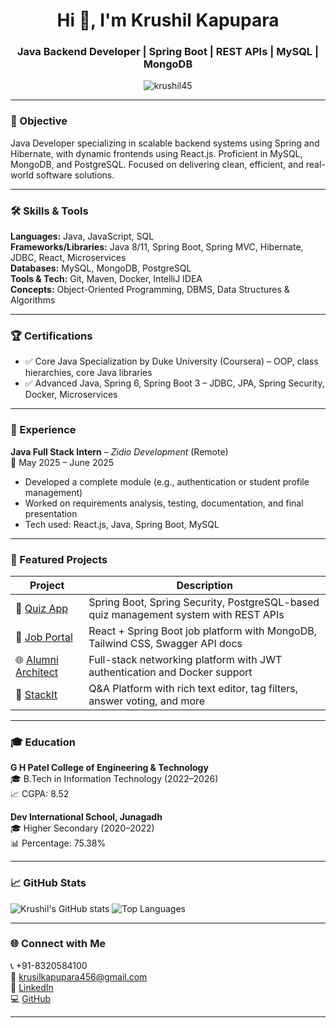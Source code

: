 <h1 align="center">Hi 👋, I'm Krushil Kapupara</h1>
<h3 align="center">Java Backend Developer | Spring Boot | REST APIs | MySQL | MongoDB</h3>

<p align="center">
  <img src="https://komarev.com/ghpvc/?username=Krushil45&label=Profile%20views&color=0e75b6&style=flat" alt="krushil45" />
</p>

---

### 🎯 Objective

Java Developer specializing in scalable backend systems using Spring and Hibernate, with dynamic frontends using React.js. Proficient in MySQL, MongoDB, and PostgreSQL. Focused on delivering clean, efficient, and real-world software solutions.

---

### 🛠️ Skills & Tools

**Languages:** Java, JavaScript, SQL  
**Frameworks/Libraries:** Java 8/11, Spring Boot, Spring MVC, Hibernate, JDBC, React, Microservices  
**Databases:** MySQL, MongoDB, PostgreSQL  
**Tools & Tech:** Git, Maven, Docker, IntelliJ IDEA  
**Concepts:** Object-Oriented Programming, DBMS, Data Structures & Algorithms  

---

### 🏆 Certifications

- ✅ Core Java Specialization by Duke University (Coursera) – OOP, class hierarchies, core Java libraries  
- ✅ Advanced Java, Spring 6, Spring Boot 3 – JDBC, JPA, Spring Security, Docker, Microservices

---

### 💼 Experience

**Java Full Stack Intern** – *Zidio Development* (Remote)  
📅 May 2025 – June 2025  
- Developed a complete module (e.g., authentication or student profile management)  
- Worked on requirements analysis, testing, documentation, and final presentation  
- Tech used: React.js, Java, Spring Boot, MySQL  

---

### 🧪 Featured Projects

| Project | Description |
|--------|-------------|
| 🎯 [Quiz App](https://github.com/Krushil45/quiz-app) | Spring Boot, Spring Security, PostgreSQL-based quiz management system with REST APIs |
| 💼 [Job Portal](https://github.com/Krushil45/internship-portal) | React + Spring Boot job platform with MongoDB, Tailwind CSS, Swagger API docs |
| 🌐 [Alumni Architect](https://github.com/Krushil45/alumni-platform) | Full-stack networking platform with JWT authentication and Docker support |
| 💬 [StackIt](https://github.com/Krushil45/stackit) | Q&A Platform with rich text editor, tag filters, answer voting, and more |

---

### 🎓 Education

**G H Patel College of Engineering & Technology**  
🎓 B.Tech in Information Technology (2022–2026)  
📈 CGPA: 8.52  

**Dev International School, Junagadh**  
🎓 Higher Secondary (2020–2022)  
📊 Percentage: 75.38%

---

### 📈 GitHub Stats

![Krushil's GitHub stats](https://github-readme-stats.vercel.app/api?username=Krushil45&show_icons=true&theme=default)
![Top Languages](https://github-readme-stats.vercel.app/api/top-langs/?username=Krushil45&layout=compact)

---

### 🌐 Connect with Me

📞 +91-8320584100  
📧 [krusilkapupara456@gmail.com](mailto:krusilkapupara456@gmail.com)  
🔗 [LinkedIn](https://www.linkedin.com/in/krushil-kapupara)  
💻 [GitHub](https://github.com/Krushil45)

---
